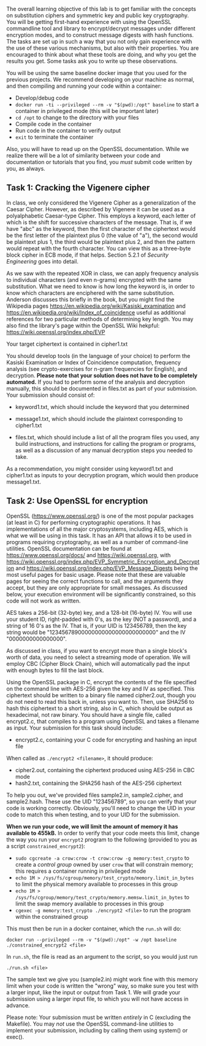 The overall learning objective of this lab is to get familiar with
the concepts on substitution ciphers and symmetric key and public
key cryptography. You will be getting first-hand experience with
using the OpenSSL commandline tool and library to encrypt/decrypt
messages under different encryption modes, and to construct message
digests with hash functions. The tasks are set up in such a way
that you not only gain experience with the use of these various
mechanisms, but also with their properties. You are encouraged to
think about what these tools are doing, and why you get the results
you get. Some tasks ask you to write up these observations.

You will be using the same baseline docker image that you used for
the previous projects.  We recommend developing on your machine as
normal, and then compiling and running your code within a container:

 * Develop/debug code
 * `docker run -ti --privileged --rm -v "$(pwd):/opt" baseline` to
   start a container in privileged mode (this will be important
   later)
 * `cd /opt` to change to the directory with your files
 * Compile code in the container
 * Run code in the container to verify output
 * `exit` to terminate the container

Also, you will have to read up on the OpenSSL documentation. While
we realize there will be a lot of similarity between your code and
documentation or tutorials that you find, you *must* submit code
written by you, as always.

## Task 1: Cracking the Vigenere cipher

   In class, we only considered the Vigenere Cipher as a generalization
   of the Caesar Cipher. However, as described by Vigenere it can
   be used as a polyalphabetic Caesar-type Cipher. This employs a
   keyword, each letter of which is the shift for successive
   characters of the message.  That is, if we have "abc" as the
   keyword, then the first character of the ciphertext would be the
   first letter of the plaintext plus 0 (the value of "a"), the
   second would be plaintext plus 1, the third would be plaintext
   plus 2, and then the pattern would repeat with the fourth
   character. You can view this as a three-byte block cipher in ECB
   mode, if that helps. Section 5.2.1 of _Security Engineering_ goes
   into detail.

   As we saw with the repeated XOR in class, we can apply frequency
   analysis to individual characters (and even n-grams) encrypted with
   the same substitution. What we need to know is how long the keyword
   is, in order to know which characters are enciphered with the same
   substitution. Anderson discusses this briefly in the book, but you
   might find the Wikipedia pages
   https://en.wikipedia.org/wiki/Kasiski_examination and
   https://en.wikipedia.org/wiki/Index_of_coincidence useful as
   additional references for two particular methods of determining key
   length. You may also find the library's page within the OpenSSL
   Wiki hekpful: https://wiki.openssl.org/index.php/EVP

   Your target ciphertext is contained in cipher1.txt

   You should develop tools (in the language of your choice) to
   perform the Kasiski Examination or Index of Coincidence
   computation, frequency analysis (see crypto-exercises for n-gram
   frequencies for English), and decryption. **Please note that your
   solution does not have to be completely automated.** If you had to
   perform some of the analysis and decryption manually, this should be
   documented in files.txt as part of your submission. Your submission should
   consist of:

   - keyword1.txt, which should include the keyword that you
     determined

   - message1.txt, which should include the plaintext corresponding
     to cipher1.txt

   - files.txt, which should include a list of all the program
     files you used, any build instructions, and
     instructions for calling the program or programs, as well as
     a discussion of any manual decryption steps you needed to take.

   As a recommendation, you might consider using keyword1.txt and
   cipher1.txt as inputs to your decryption program, which would
   then produce message1.txt.

## Task 2: Use OpenSSL for encryption

   OpenSSL (https://www.openssl.org/) is one of the most popular
   packages (at least in C) for performing cryptographic operations.
   It has implementations of all the major cryptosystems, including
   AES, which is what we will be using in this task. It has an API
   that allows it to be used in programs requiring cryptography, as
   well as a number of command-line utilities. OpenSSL documentation
   can be found at https://www.openssl.org/docs/ and
   https://wiki.openssl.org, with
   https://wiki.openssl.org/index.php/EVP_Symmetric_Encryption_and_Decryption
   and https://wiki.openssl.org/index.php/EVP_Message_Digests being
   the most useful pages for basic usage. Please note that these are
   valuable pages for seeing the correct functions to call, and the
   arguments they accept, but they are only appropriate for small
   messages. As discussed below, your execution environment will be
   significantly constrained, so this code will not work as written.

   AES takes a 256-bit (32-byte) key, and a 128-bit (16-byte) IV.
   You will use your student ID, right-padded with 0's, as the key
   (NOT a password), and a string of 16 0's as the IV. That is, if
   your UID is 123456789, then the key string would be
   "12345678900000000000000000000000" and the IV "0000000000000000".

   As discussed in class, if you want to encrypt more than a single
   block's worth of data, you need to select a streaming mode of
   operation. We will employ CBC (Cipher Block Chain), which will
   automatically pad the input with enough bytes to fill the last
   block.

   Using the OpenSSL package in C, encrypt the contents of the
   file specified on the command line with AES-256 given the key and IV as
   specified. This ciphertext should be written to a binary file
   named cipher2.out, though you do not need to read this back in,
   unless you want to.  Then, use SHA256 to hash this ciphertext
   to a short string, also in C, which should be output as hexadecimal,
   not raw binary.  You should have a single file, called encrypt2.c,
   that compiles to a program using OpenSSL and takes a filename
   as input. Your submission for this task should include:

   - encrypt2.c, containing your C code for encrypting and
     hashing an input file

   When called as `./encrypt2 <filename>`, it should produce:

   - cipher2.out, containing the ciphertext produced using AES-256
     in CBC mode
   - hash2.txt, containing the SHA256 hash of the AES-256
     ciphertext

   To help you out, we've provided files sample2.in, sample2.cipher,
   and sample2.hash. These use the UID "123456789", so you can
   verify that your code is working correctly.  Obviously, you'll
   need to change the UID in your code to match this when testing,
   and to your UID for the submission.

   **When we run your code, we will limit the amount of memory it has
   available to 455kB.** In order to verify that your code meets this
   limit, change the way you run your `encrypt2` program to the
   following (provided to you as a script `constrained_encrypt2`):

   * `sudo cgcreate -a crow:crow -t crow:crow -g memory:test_crypto` to create
      a *control group* owned by user `crow` that will constrain memory; this
      requires a container running in privileged mode
   * `echo 1M > /sys/fs/cgroup/memory/test_crypto/memory.limit_in_bytes` to
      limit the physical memory available to processes in this group
   * `echo 1M > /sys/fs/cgroup/memory/test_crypto/memory.memsw.limit_in_bytes`
      to limit the swap memory available to processes in this group
   * `cgexec -g memory:test_crypto ./encrypt2 <file>` to run the
      program within the constrained group

   This must then be run in a docker container, which the `run.sh` will do:
   
    docker run --privileged --rm -v "$(pwd):/opt" -w /opt baseline ./constrained_encrypt2 <file>

   In `run.sh`, the file is read as an argument to the script,
   so you would just run

    ./run.sh <file>

   The sample text we give you (sample2.in) might work fine with this
   memory limit when your code is written the "wrong" way, so make
   sure you test with a larger input, like the input or output from
   Task 1. We will grade your submission using a larger input file, to
   which you will not have access in advance.

   Please note:  Your submission must be written *entirely* in C
   (excluding the Makefile).  You may *not* use the OpenSSL
   command-line utilities to implement your submission, including
   by calling them using system() or exec().



